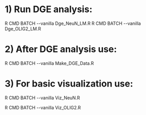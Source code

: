 # 1) Run DGE analysis: 
R CMD BATCH --vanilla Dge_NeuN_LM.R
R CMD BATCH --vanilla Dge_OLIG2_LM.R

# 2) After DGE analysis use:
R CMD BATCH --vanilla Make_DGE_Data.R

# 3) For basic visualization use: 
R CMD BATCH --vanilla Viz_NeuN.R

R CMD BATCH --vanilla Viz_OLIG2.R

